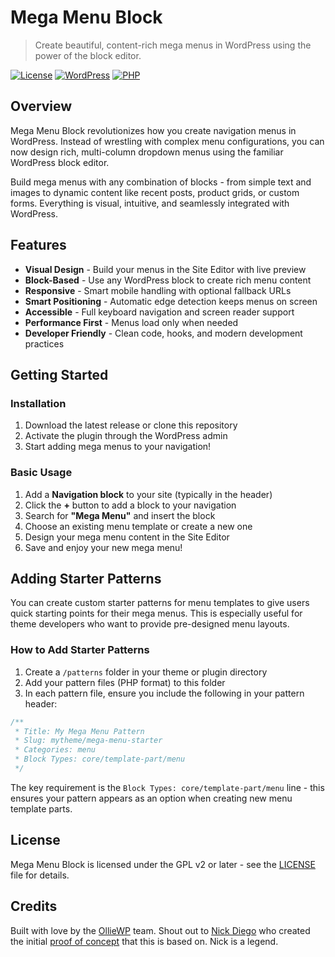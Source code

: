 # Mega Menu Block

> Create beautiful, content-rich mega menus in WordPress using the power of the block editor.

[![License](https://img.shields.io/badge/license-GPL--2.0%2B-blue.svg)](https://www.gnu.org/licenses/gpl-2.0.html)
[![WordPress](https://img.shields.io/badge/WordPress-6.0%2B-blue.svg)](https://wordpress.org/)
[![PHP](https://img.shields.io/badge/PHP-7.4%2B-purple.svg)](https://php.net)

## Overview

Mega Menu Block revolutionizes how you create navigation menus in WordPress. Instead of wrestling with complex menu configurations, you can now design rich, multi-column dropdown menus using the familiar WordPress block editor. 

Build mega menus with any combination of blocks - from simple text and images to dynamic content like recent posts, product grids, or custom forms. Everything is visual, intuitive, and seamlessly integrated with WordPress.

## Features

- **Visual Design** - Build your menus in the Site Editor with live preview
- **Block-Based** - Use any WordPress block to create rich menu content
- **Responsive** - Smart mobile handling with optional fallback URLs
- **Smart Positioning** - Automatic edge detection keeps menus on screen
- **Accessible** - Full keyboard navigation and screen reader support
- **Performance First** - Menus load only when needed
- **Developer Friendly** - Clean code, hooks, and modern development practices

## Getting Started

### Installation

1. Download the latest release or clone this repository
3. Activate the plugin through the WordPress admin
4. Start adding mega menus to your navigation!

### Basic Usage

1. Add a **Navigation block** to your site (typically in the header)
2. Click the **+** button to add a block to your navigation
3. Search for **"Mega Menu"** and insert the block
4. Choose an existing menu template or create a new one
5. Design your mega menu content in the Site Editor
6. Save and enjoy your new mega menu!

## Adding Starter Patterns

You can create custom starter patterns for menu templates to give users quick starting points for their mega menus. This is especially useful for theme developers who want to provide pre-designed menu layouts.

### How to Add Starter Patterns

1. Create a `/patterns` folder in your theme or plugin directory
2. Add your pattern files (PHP format) to this folder
3. In each pattern file, ensure you include the following in your pattern header:

```php
/**
 * Title: My Mega Menu Pattern
 * Slug: mytheme/mega-menu-starter
 * Categories: menu
 * Block Types: core/template-part/menu
 */
```

The key requirement is the `Block Types: core/template-part/menu` line - this ensures your pattern appears as an option when creating new menu template parts.

## License

Mega Menu Block is licensed under the GPL v2 or later - see the [LICENSE](LICENSE) file for details.

## Credits

Built with love by the [OllieWP](https://olliewp.com) team. Shout out to [Nick Diego](https://x.com/nickmdiego) who created the initial [proof of concept](https://github.com/ndiego/mega-menu-block) that this is based on. Nick is a legend.
